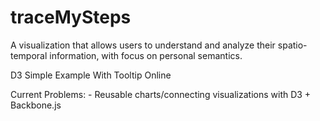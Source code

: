 # traceMySteps
A visualization that allows users to understand and analyze their spatio-temporal information, with focus on personal semantics.


D3 Simple Example With Tooltip Online

Current Problems: - Reusable charts/connecting visualizations with D3 + Backbone.js
